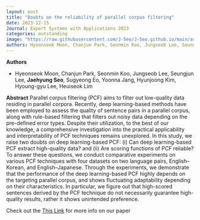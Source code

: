 ```yaml
---
layout: post
title: "Doubts on the reliability of parallel corpus filtering"
date: 2023-12-15
Journal: Expert Systems with Applications 2023
categories: outstanding
image: "https://raw.githubusercontent.com/J-Seo/J-Seo.github.io/main/assets/img/eswa2023.png"
authors: Hyeonseok Moon, Chanjun Park, Seonmin Koo, Jungseob Lee, Seungjun Lee, Jaehyung Seo, Sugyeong Eo, Yoonna Jang, Hyunjoong Kim, Hyoung-gyu Lee, Heuiseok Lim
---
```


**Authors**
- Hyeonseok Moon, Chanjun Park, Seonmin Koo, Jungseob Lee, Seungjun Lee, **Jaehyung Seo**, Sugyeong Eo, Yoonna Jang, Hyunjoong Kim, Hyoung-gyu Lee, Heuiseok Lim

**Abstract**
Parallel corpus filtering (PCF) aims to filter out low-quality data residing in parallel corpora. Recently, deep learning-based methods have been employed to assess the quality of sentence pairs in a parallel corpus, along with rule-based filtering that filters out noisy data depending on the pre-defined error types. Despite their utilization, to the best of our knowledge, a comprehensive investigation into the practical applicability and interpretability of PCF techniques remains unexplored. In this study, we raise two doubts on deep learning-based PCF: (i) Can deep learning-based PCF extract high-quality data? and (ii) Are scoring functions of PCF reliable? To answer these questions, we conduct comparative experiments on various PCF techniques with four datasets on two language pairs, English–Korean, and English–Japanese. Through the experiments, we demonstrate that the performance of the deep learning-based PCF highly depends on the targeting parallel corpus, and shows fluctuating adaptability depending on their characteristics. In particular, we figure out that high-scored sentences derived by the PCF technique do not necessarily guarantee high-quality results, rather it shows unintended preference.

Check out the [This Link][DOI] for more info on our paper

[DOI]: https://doi.org/10.1016/j.eswa.2023.120962


